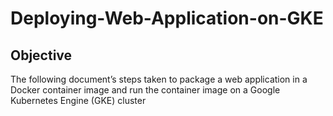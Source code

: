 # Deploying-Web-Application-on-GKE
## Objective
The following document’s steps taken to package a web application in a Docker container image and run the container image on a Google Kubernetes Engine (GKE) cluster

